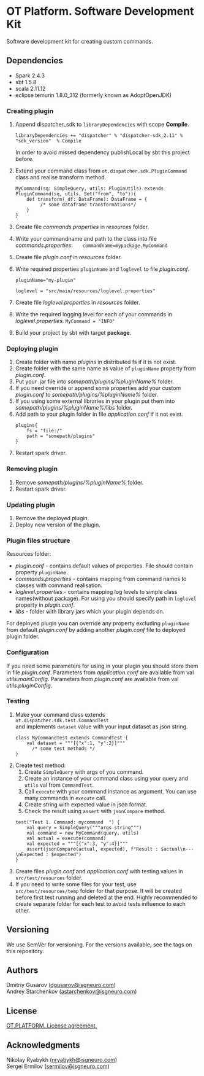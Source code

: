 # OT Platform. Software Development Kit
Software development kit for creating custom commands.

## Dependencies

- Spark 2.4.3
- sbt 1.5.8
- scala 2.11.12
- eclipse temurin 1.8.0_312 (formerly known as AdoptOpenJDK)

### Creating plugin
1. Append dispatcher_sdk to `libraryDependencies` with scope __Compile__.

   `libraryDependencies += "dispatcher" % "dispatcher-sdk_2.11" % "sdk_version"  % Compile
   `

   In order to avoid missed dependency publishLocal by sbt this project before.
2. Extend your command class from `ot.dispatcher.sdk.PluginCommand` class and realise
   transform method.
    ```
    MyCommand(sq: SimpleQuery, utils: PluginUtils) extends PluginCommand(sq, utils, Set("from", "to")){
        def transform(_df: DataFrame): DataFrame = {
             /* some dataframe transformations*/
        }
    }
   ```    
3. Create file _commands.properties_ in _resources_ folder.
4. Write your commandname and path to the class into file _commands.properties_:
   `    commandname=mypackage.MyCommand
   `
5. Create file _plugin.conf_ in _resources_ folder.
6. Write required properties `pluginName` and `loglevel` to file _plugin.conf_.

   `pluginName="my-plugin"
   `

   `loglevel = "src/main/resources/loglevel.properties"
   `
7. Create file _loglevel.properties_ in _resources_ folder.
8. Write the required logging level for each of your commands in _loglevel.properties_.
   `MyCommand = "INFO"
   `

10. Build your project by sbt with target __package__.


### Deploying plugin
1. Create folder with name _plugins_ in distributed fs if it is not exist.
2. Create folder with the same name as value of `pluginName` property from _plugin.conf_.
3. Put your .jar file into _somepath/plugins/%pluginName%_ folder.
4. If you need override or append some properties add your custom _plugin.conf_ to
   _somepath/plugins/%pluginName%_ folder.
5. If you using some external libraries in your plugin put them into
   _somepath/plugins/%pluginName%/libs_ folder.
6. Add path to your plugin folder in file _application.conf_ if it not exist.
    ```
    plugins{
        fs = "file:/"
        path = "somepath/plugins"
    }
    ```
7. Restart spark driver.

### Removing plugin
1. Remove _somepath/plugins/%pluginName%_ folder.
2. Restart spark driver.

### Updating plugin
1. Remove the deployed plugin.
2. Deploy new version of the plugin.

### Plugin files structure
Resources folder:
- _plugin.conf_ - contains default values of properties.
  File should contain property `pluginName`.
- _commands.properties_ - contains mapping from command names to classes with command realisation.
- _loglevel.properties_ - contains mapping log levels to simple class names(without package).
  For using you should specify path in `loglevel` property in _plugin.conf_.
- _libs_ - folder with library jars which your plugin depends on.

For deployed plugin you can override any property excluding `pluginName` from default _plugin.conf_ by adding
another _plugin.conf_ file to deployed plugin folder.

### Configuration
If you need some parameters for using in your plugin you should store them in file _plugin.conf_.
Parameters from _application.conf_ are available from val _utils.mainConfig_.
Parameters from _plugin.conf_ are available from val _utils.pluginConfig_.

### Testing
1.  Make your command class extends `ot.dispatcher.sdk.test.CommandTest`  
    and implements  `dataset` value with your input dataset as json string.
    ```
    class MyCommandTest extends CommandTest {
        val dataset = """[{"x":1, "y":2}]"""
          /* some test methods */
    }
    ```
2. Create test method:
    1. Create `SimpleQuery` with args of you command.
    2. Create an instance of your command class using your query and `utils` val from `CommandTest`.
    3. Call `execute` with your command instance as argument. You can use many commands in `execute` call.
    4. Create string with expected value in json format.
    5. Check the result using `assert` with `jsonCompare` method.
    ```
    test("Test 1. Command: mycommand  ") {
        val query = SimpleQuery("""args string""")
        val command = new MyCommand(query, utils)
        val actual = execute(command)
        val expected = """[{"x":3, "y":4}]"""
        assert(jsonCompare(actual, expected), f"Result : $actual\n---\nExpected : $expected")
    }
    ```
3. Create files _plugin.conf_ and _application.conf_ with testing values in `src/test/resources` folder.
4. If you need to write some files for your test, use `src/test/resources/temp` folder for that purpose.
   It will be created before first test running and deleted at the end. Highly recommended
   to create separate folder for each test to avoid tests influence to each other.

## Versioning

We use SemVer for versioning. For the versions available, see the tags on this repository.

## Authors

Dmitriy Gusarov (dgusarov@isgneuro.com)  
Andrey Starchenkov (astarchenkov@isgneuro.com)

## License

[OT.PLATFORM. License agreement.](LICENSE.md)

## Acknowledgments

Nikolay Ryabykh (nryabykh@isgneuro.com)  
Sergei Ermilov (sermilov@isgneuro.com)  
